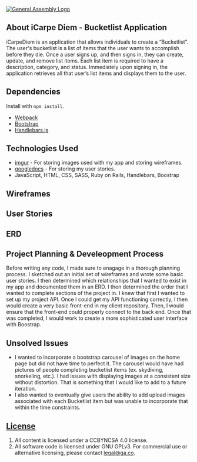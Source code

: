 [![General Assembly Logo](https://camo.githubusercontent.com/1a91b05b8f4d44b5bbfb83abac2b0996d8e26c92/687474703a2f2f692e696d6775722e636f6d2f6b6538555354712e706e67)](https://generalassemb.ly/education/web-development-immersive)

## About iCarpe Diem - Bucketlist Application
iCarpeDiem is an application that allows individuals to create a “Bucketlist”. The user's bucketlist is a list of items that the user wants to accomplish before they die. Once a user signs up, and then signs in, they can create, update, and remove list items. Each list item is required to have a description, category, and status. Immediately upon signing in, the application retrieves all that user’s list items and displays them to the user.

## Dependencies

Install with `npm install`.

-   [Webpack](https://webpack.github.io)
-   [Bootstrap](http://getbootstrap.com)
-   [Handlebars.js](http://handlebarsjs.com)

## Technologies Used
-   [imgur](http://imgur.com/) - For storing images used with my app and storing wireframes.
-   [googledocs](https://www.google.com/docs/about/) - For storing my user stories.
- JavaScript, HTML, CSS, SASS, Ruby on Rails, Handlebars, Boostrap

## Wireframes


## User Stories


## ERD


## Project Planning & Develeopment Process

Before writing any code, I made sure to enagage in a thorough planning process. I sketched out an initial set of wireframes and wrote some basic user stories. I then determined which relationships that I wanted to exist in my app and documented them in an ERD. I then determined the order that I wanted to complete sections of the project in. I knew that first I wanted to set up my project API. Once I could get my API functioning correctly, I then would create a very basic front-end in my client repository. Then, I would ensure that the front-end could properly connect to the back end. Once that was completed, I would work to create a more sophisticated user interface with Boostrap.


## Unsolved Issues
-   I wanted to incorporate a bootstrap carousel of images on the home page but did not have time to perfect it. The carousel would have had pictures of people completing bucketlist items (ex. skydiving, snorkeling, etc.). I had issues with displaying images at a consistent size without distortion. That is something that I would like to add to a future iteration.
-   I also wanted to eventually give users the ability to add upload images associated with each Bucketlist item but was unable to incorporate that within the time constraints.

## [License](LICENSE)

1.  All content is licensed under a CC­BY­NC­SA 4.0 license.
1.  All software code is licensed under GNU GPLv3. For commercial use or
    alternative licensing, please contact legal@ga.co.
